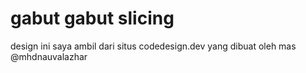 # gabut gabut slicing
design ini saya ambil dari situs codedesign.dev yang dibuat oleh mas @mhdnauvalazhar
